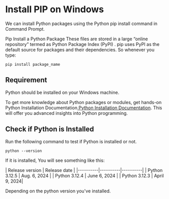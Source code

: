 # Install PIP on Windows
We can install Python packages using the Python pip install command in Command Prompt.

Pip Install a Python Package
These files are stored in a large “online repository” termed as Python Package Index (PyPI) . pip uses PyPI as the default source for packages and their dependencies. So whenever you type:

```shell
pip install package_name
```

## Requirement
Python should be installed on your Windows machine.

To get more knowledge about Python packages or modules, get hands-on Python Installation Documentation[ Python Installation Documentation](https://docs.python.org/3/installing/index.html). This will offer you advanced insights into Python programming.

## Check if Python is Installed
Run the following command to test if Python is installed or not.

```shell
python --version
```

If it is installed, You will see something like this:

| Release version |  Release date |
|----------|----------|----------|
| Python 3.12.5 |  Aug. 6, 2024 | 
| Python 3.12.4 |  June 6, 2024 | 
| Python 3.12.3 |  April 9, 2024| 

Depending on the python version you've installed.